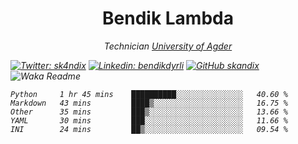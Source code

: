 <h1 align="center"> Bendik Lambda </h1>
<p align="center"><em>Technician <a href="http://www.uia.no">University of Agder</a></p>



[![Twitter: sk4ndix](https://img.shields.io/twitter/follow/sk4ndix?style=social)](https://twitter.com/sk4ndix)
[![Linkedin: bendikdyrli](https://img.shields.io/badge/-bendikdyrli-blue?style=flat-square&logo=Linkedin&logoColor=white&link=https://www.linkedin.com/in/bendikdyrli/)](https://www.linkedin.com/in/bendikdyrli/)
[![GitHub skandix](https://img.shields.io/github/followers/skandix?label=follow&style=social)](https://github.com/skandix)
![Waka Readme](https://github.com/skandix/skandix/workflows/Waka%20Readme/badge.svg)


<!--START_SECTION:waka-->
```text
Python     1 hr 45 mins    ██████████░░░░░░░░░░░░░░░   40.60 % 
Markdown   43 mins         ████▒░░░░░░░░░░░░░░░░░░░░   16.75 % 
Other      35 mins         ███▒░░░░░░░░░░░░░░░░░░░░░   13.66 % 
YAML       30 mins         ███░░░░░░░░░░░░░░░░░░░░░░   11.66 % 
INI        24 mins         ██▒░░░░░░░░░░░░░░░░░░░░░░   09.54 % 
```
<!--END_SECTION:waka-->
